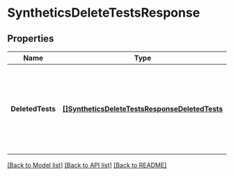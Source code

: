 # SyntheticsDeleteTestsResponse

## Properties

Name | Type | Description | Notes
------------ | ------------- | ------------- | -------------
**DeletedTests** | [**[]SyntheticsDeleteTestsResponseDeletedTests**](SyntheticsDeleteTestsResponse_deleted_tests.md) | Array of objects containing a deleted Synthetic test ID with the associated deletion timestamp. | [optional] 

[[Back to Model list]](../README.md#documentation-for-models) [[Back to API list]](../README.md#documentation-for-api-endpoints) [[Back to README]](../README.md)


